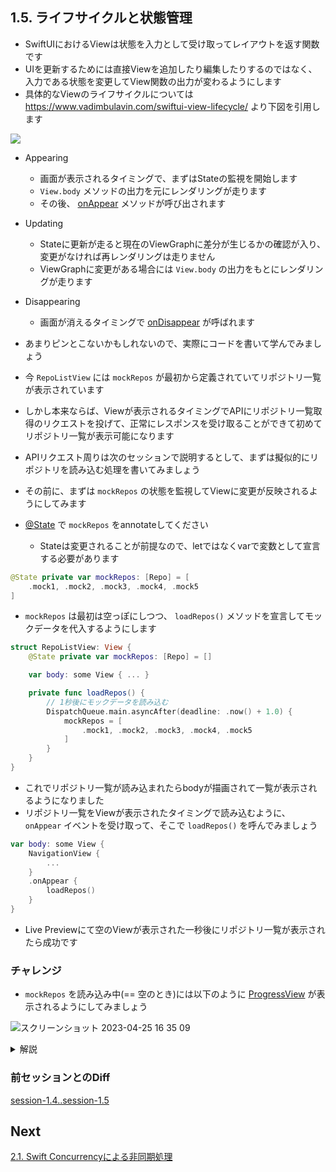 ## 1.5. ライフサイクルと状態管理

- SwiftUIにおけるViewは状態を入力として受け取ってレイアウトを返す関数です
- UIを更新するためには直接Viewを追加したり編集したりするのではなく、入力である状態を変更してView関数の出力が変わるようにします
- 具体的なViewのライフサイクルについては https://www.vadimbulavin.com/swiftui-view-lifecycle/ より下図を引用します

<img src="https://user-images.githubusercontent.com/8536870/115531403-b4316c80-a2cf-11eb-962f-8d81b9aedda5.png">


- Appearing
  - 画面が表示されるタイミングで、まずはStateの監視を開始します
  - `View.body` メソッドの出力を元にレンダリングが走ります
  - その後、 [onAppear](https://developer.apple.com/documentation/swiftui/view/onappear(perform:)) メソッドが呼び出されます
- Updating
  - Stateに更新が走ると現在のViewGraphに差分が生じるかの確認が入り、変更がなければ再レンダリングは走りません
  - ViewGraphに変更がある場合には `View.body` の出力をもとにレンダリングが走ります
- Disappearing
  - 画面が消えるタイミングで [onDisappear](https://developer.apple.com/documentation/swiftui/view/ondisappear(perform:)) が呼ばれます

- あまりピンとこないかもしれないので、実際にコードを書いて学んでみましょう
- 今 `RepoListView` には `mockRepos` が最初から定義されていてリポジトリ一覧が表示されています
- しかし本来ならば、Viewが表示されるタイミングでAPIにリポジトリ一覧取得のリクエストを投げて、正常にレスポンスを受け取ることができて初めてリポジトリ一覧が表示可能になります
- APIリクエスト周りは次のセッションで説明するとして、まずは擬似的にリポジトリを読み込む処理を書いてみましょう
- その前に、まずは `mockRepos` の状態を監視してViewに変更が反映されるようにしてみます
- [@State](https://developer.apple.com/documentation/swiftui/state) で `mockRepos` をannotateしてください
    - Stateは変更されることが前提なので、letではなくvarで変数として宣言する必要があります

```swift
@State private var mockRepos: [Repo] = [
    .mock1, .mock2, .mock3, .mock4, .mock5
]
```

- `mockRepos` は最初は空っぽにしつつ、 `loadRepos()` メソッドを宣言してモックデータを代入するようにします

```swift
struct RepoListView: View {
    @State private var mockRepos: [Repo] = []

    var body: some View { ... }

    private func loadRepos() {
        // 1秒後にモックデータを読み込む
        DispatchQueue.main.asyncAfter(deadline: .now() + 1.0) {
            mockRepos = [
                .mock1, .mock2, .mock3, .mock4, .mock5
            ]
        }
    }
}
```

- これでリポジトリ一覧が読み込まれたらbodyが描画されて一覧が表示されるようになりました
- リポジトリ一覧をViewが表示されたタイミングで読み込むように、 `onAppear` イベントを受け取って、そこで `loadRepos()` を呼んでみましょう

```swift
var body: some View {
    NavigationView {
        ...
    }
    .onAppear {
        loadRepos()
    }
}
```

- Live Previewにて空のViewが表示された一秒後にリポジトリ一覧が表示されたら成功です

### チャレンジ
- `mockRepos` を読み込み中(== 空のとき)には以下のように [ProgressView](https://developer.apple.com/documentation/swiftui/progressview) が表示されるようにしてみましょう

![スクリーンショット 2023-04-25 16 35 09](https://user-images.githubusercontent.com/17004375/234207047-7a37d068-eeda-4970-8af6-0e5c33bc3eb5.png)


<details>
    <summary>解説</summary>
<code>mockRepos</code> が空の時は読み込み中の状態であると判断するために、 <code>var body</code> の中で分岐を作ってあげましょう
  
```swift
if mockRepos.isEmpty {

} else {
    List(mockRepos) {...}
}
```

あとは空状態の場合にはProgressViewを表示させれば良いわけです <br>
ここでProgressViewのイニシャライザ引数として文字列を渡すと、その文字列がプログレスの下側にその文字が表示されるようになります

```diff
if mockRepos.isEmpty {
+   ProgressView("loading...")
} else {
    List(mockRepos) {...}
}
```
このように、状態に応じてどのようなUIが表示されるか直感的にわかりやすく実装できる点がSwiftUI(宣言的UI)の魅力のひとつです

</details>

### 前セッションとのDiff
[session-1.4..session-1.5](https://github.com/mixigroup/ios-swiftui-training/compare/session-1.4..session-1.5)

## Next
[2.1. Swift Concurrencyによる非同期処理](https://github.com/mixigroup/ios-swiftui-training/tree/session-2.1)
